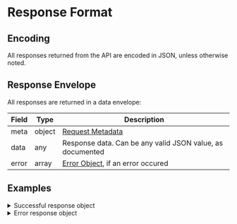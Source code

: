 # Response Format

## Encoding

All responses returned from the API are encoded in JSON, unless otherwise
noted.

## Response Envelope

All responses are returned in a data envelope:

Field | Type   | Description
------|--------|-----------
meta  | object | [Request Metadata](../objects.md#request-metadata)
data  | any    | Response data. Can be any valid JSON value, as documented
error | array  | [Error Object](../objects.md#error-object), if an error occured

## Examples

<details>
<summary>Successful response object</summary>

From the [Execute Search](../endpoints/making_requests.md) endpoint:

```json
{
  "meta": {
    "id": "2a5b8993-d1bf-468b-9766-5afa50727bd4",
    "node": "us-east",
    "ms": 500
  },
  "data": [
    {
      "t": 0,
      "rank": 1,
      "url": "https://kagi.com",
      "title": "Kagi Search",
      "snippet": "Let's fetch!",
    },
    {
      "t": 0,
      "rank": 2,
      "url": "https://browser.kagi.com",
      "title": "Orion Browser by Kagi",
      "snippet": "Incredible performance. Total Protection.",
    }
  ]
}
```
</details>

<details>
<summary>Error response object</summary>

From the [Execute Search](../endpoints/making_requests.md) endpoint:

```json
{
  "meta": {
    "id": "bcbf11d2-1afa-4e72-a0ee-2d9079d1d332",
    "node": "us-east",
    "ms": 0
  },
  "data": null,
  "error": [
    {
      "code": 1,
      "msg": "Missing q parameter",
      "ref": null
    }
  ]
}
```
</details>
